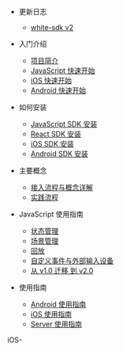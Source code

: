 * 更新日志

  * [white-sdk v2](/zh-CN/v2/release-node.md)
* 入门介绍

  * [项目简介](/zh-CN/v2/introduction.md)
  * [JavaScript 快速开始](/zh-CN/v2/js-quickstart.md)
  * [iOS 快速开始](/zh-CN/v2/ios-quickstart.md)
  * [Android 快速开始](/zh-CN/v2/android-quickstart.md)
* 如何安装

  * [JavaScript SDK 安装](/zh-CN/v2/js-sdk-install.md)
  * [React SDK 安装](/zh-CN/v2/react-sdk-intsall.md)
  * [iOS SDK 安装](/zh-CN/v2/ios-sdk-install.md)
  * [Android SDK 安装](/zh-CN/v2/android-sdk-install.md)
* 主要概念

  * [接入流程与概念详解](/zh-CN/v2/concept.md)
  * [实践流程](/zh-CN/v2/process.md)
* JavaScript 使用指南
  * [状态管理](/zh-CN/v2/js-details/state-api.md)
  * [场景管理](/zh-CN/v2/js-details/scenes-api.md)
  * [回放](/zh-CN/v2/js-details/replay-api.md)
  * [自定义事件与外部输入设备](/zh-CN/v2/js-details/events.md)
  * [从 v1.0 迁移 到 v2.0](/zh-CN/v2/js-details/migrate-from-v1.md)
* 使用指南
  * [Android 使用指南](/zh-CN/v2/android-detail-api.md)
  * [iOS 使用指南](/zh-CN/v2/ios-detail-api.md)
  * [Server 使用指南](/zh-CN/v2/server-detail-api.md)

iOS-
